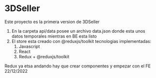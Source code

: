 # 3DSeller
Este proyecto es la primera version de 3DSeller
1. En la carpeta api/data posee un archivo data.json donde esta unos datos temporales mientras en BE esta listo
2. El store esta creado con @reduxjs/toolkit
tecnologias implementadas:
      1. Javascript
      2. React
      3. Redux + @reduxjs/toolkit
      
      
Redux ya etsa andando hay que crear componentes y empezar con el FE 22/12/2022

